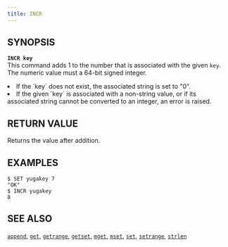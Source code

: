 ```yaml
---
title: INCR
---
```


## SYNOPSIS
<b>`INCR key`</b><br>
This command adds 1 to the number that is associated with the given `key`. The numeric value must a 64-bit signed integer.
<li>If the `key` does not exist, the associated string is set to "0".</li>
<li>If the given `key` is associated with a non-string value, or if its associated string cannot be converted to an integer, an error is raised.</li>

## RETURN VALUE
Returns the value after addition.

## EXAMPLES
```
$ SET yugakey 7
"OK"
$ INCR yugakey
8
```

## SEE ALSO
[`append`](../append/), [`get`](../get/), [`getrange`](../getrange/), [`getset`](../getset/), [`mget`](../mget/), [`mset`](../mset/), [`set`](../set/), [`setrange`](../setrange/), [`strlen`](../strlen/)
